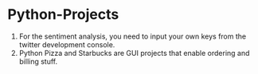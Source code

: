 # Python-Projects
1. For the sentiment analysis, you need to input your own keys from the twitter development console.
2. Python Pizza and Starbucks are GUI projects that enable ordering and billing stuff.

